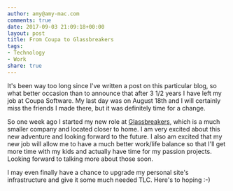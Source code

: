 ```yaml
---
author: amy@amy-mac.com
comments: true
date: 2017-09-03 21:09:18+00:00
layout: post
title: From Coupa to Glassbreakers
tags:
- Technology
- Work
share: true
---
```


It's been way too long since I've written a post on this particular blog, so what better occasion than to announce that after 3 1/2 years I have left my job at Coupa Software. My last day was on August 18th and I will certainly miss the friends I made there, but it was definitely time for a change.

So one week ago I started my new role at [Glassbreakers](http://www.glassbreakers.co), which is a much smaller company and located closer to home. I am very excited about this new adventure and looking forward to the future. I also am excited that my new job will allow me to have a much better work/life balance so that I'll get more time with my kids and actually have time for my passion projects. Looking forward to talking more about those soon.

I may even finally have a chance to upgrade my personal site's infrastructure and give it some much needed TLC. Here's to hoping :-)
